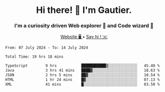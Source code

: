 <h1 align="center">Hi there! 👋 I'm Gautier.</h1>
<h3 align="center">I'm a curiosity driven Web explorer 🚀 and Code wizard 🧙</h3>

<p align="center">
  <a href="https://xisabla.github.io/">Website 🖥️ </a> •
  <a href="mailto:xisabla.dev@gmail.com">Say hi ! ✉️</a>
</p>

<!--START_SECTION:waka-->

```txt
From: 07 July 2024 - To: 14 July 2024

Total Time: 19 hrs 18 mins

TypeScript        9 hrs           ███████████▒░░░░░░░░░░░░░   45.40 %
Java              3 hrs 41 mins   ████▓░░░░░░░░░░░░░░░░░░░░   18.63 %
JSON              2 hrs 5 mins    ██▓░░░░░░░░░░░░░░░░░░░░░░   10.54 %
HTML              1 hr 24 mins    █▓░░░░░░░░░░░░░░░░░░░░░░░   07.13 %
XML               41 mins         █░░░░░░░░░░░░░░░░░░░░░░░░   03.50 %
```

<!--END_SECTION:waka-->
